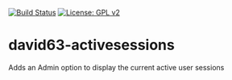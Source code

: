 [![Build Status](https://travis-ci.com/david63/david63-activesessions.svg?branch=master)](https://travis-ci.com/david63/david63-activesessions)
[![License: GPL v2](https://img.shields.io/badge/License-GPL%20v2-blue.svg)](https://www.gnu.org/licenses/old-licenses/gpl-2.0.en.html)

# david63-activesessions
Adds an Admin option to display the current active user sessions
